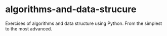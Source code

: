 # algorithms-and-data-strucure
Exercises of algorithms and data structure using Python. From the simplest to the most advanced.
